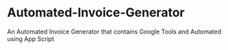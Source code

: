 # Automated-Invoice-Generator
An Automated Invoice Generator that contains Google Tools and Automated using App Script
